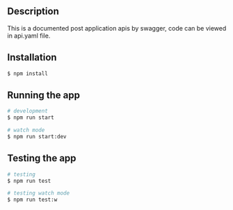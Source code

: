 ## Description

This is a documented post application apis by swagger, code can be viewed in api.yaml file.

## Installation

```bash
$ npm install
```

## Running the app

```bash
# development
$ npm run start

# watch mode
$ npm run start:dev
```
## Testing the app

```bash
# testing
$ npm run test

# testing watch mode
$ npm run test:w
```